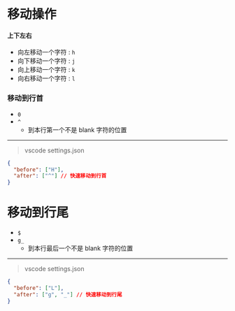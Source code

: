 <!--
 * @Author: hy
 * @Date: 2022-06-13 21:00:02
 * @LastEditors: hy
 * @Description:
 * @LastEditTime: 2022-06-13 21:00:24
 * @FilePath: /til/vim/vim_move_operation.md
 * Copyright 2022 hy, All Rights Reserved.
 * 仅供学习使用~
-->

# 移动操作

#### 上下左右

- 向左移动一个字符 : `h`
- 向下移动一个字符 : `j`
- 向上移动一个字符 : `k`
- 向右移动一个字符 : `l`

### 移动到行首

- `0`
- `^`
  - 到本行第一个不是 blank 字符的位置

---

> vscode settings.json

```json
{
  "before": ["H"],
  "after": ["^"] // 快速移动到行首
}
```

# 移动到行尾

- `$`
- `g_`
  - 到本行最后一个不是 blank 字符的位置

---

> vscode settings.json

```json
{
  "before": ["L"],
  "after": ["g", "_"] // 快速移动到行尾
}
```
